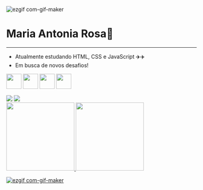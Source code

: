 ![ezgif com-gif-maker](https://user-images.githubusercontent.com/100320094/222299676-7dbaa4fa-acb2-4100-b703-2ab0ddaea77d.gif)
# Maria Antonia Rosa👋
---
 - Atualmente estudando HTML, CSS e JavaScript ✈️✈️
 - Em busca de novos desafios! 

<img src="https://cdn.jsdelivr.net/gh/devicons/devicon/icons/java/java-original.svg" width="40" height="40"/>    <img src="https://cdn.jsdelivr.net/gh/devicons/devicon/icons/javascript/javascript-original.svg" width="40" height="40"/>  <img src="https://cdn.jsdelivr.net/gh/devicons/devicon/icons/html5/html5-original.svg" width="40" height="40"/>    <img src= "https://cdn.jsdelivr.net/gh/devicons/devicon/icons/css3/css3-original-wordmark.svg" width="40" height= "40"/>

<div> 
  <a href = "https://www.linkedin.com/in/maria-antonia-rosa-71502a244" target = "_blank"><img src= "https://img.shields.io/badge/-LinkedIn-%230077B5?style=for-the-badge&logo=linkedin&logoColor=white" target="_blank"></a>       <a href= "maria_antonia-rosa@estudante.sesisenai.org.br" target = "_blank"><img src= "https://img.shields.io/badge/Gmail-D14836?style=for-the-badge&logo=gmail&logoColor=white" target="_blank"></a>

</div

 
  
  
<div> 
<a href = "https://github.com/mariaantoniarosa">
<img height = "180em" src = "https://github-readme-stats.vercel.app/api/top-langs/?username=mariaantoniarosa&layout=compact&langs_count=7&theme=dracula"/>

<img height="180em" src="https://github-readme-stats.vercel.app/api?username=mariaantoniarosa&show_icons=true&theme=dracula&include_all_commits=true&count_private=true"/>
 
</div>


![ezgif com-gif-maker](https://user-images.githubusercontent.com/100320094/222298377-20336345-2821-4621-8ac2-9651e1d6def0.gif)

  
<!--
**mariaantoniarosa/mariaantoniarosa** is a ✨ _special_ ✨ repository because its `README.md` (this file) appears on your GitHub profile.

-->
